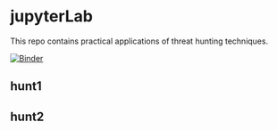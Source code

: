 # jupyterLab
This repo contains practical applications of threat hunting techniques. <br>

[![Binder](https://mybinder.org/badge_logo.svg)](https://mybinder.org/v2/gh/beerMT/jupyterLab/master)


## hunt1


## hunt2

